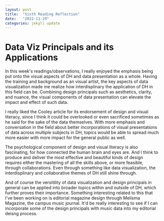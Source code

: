 ```yaml
---
layout: post
title:  "Sixth Reading Reflection"
date:   "2022-11-29"
categories: jekyll update
---
```


# Data Viz Principals and its Applications

In this week's readings/observations, I really enjoyed the emphasis being put onto the visual aspects of DH and data presentation as a whole. Having the training and background as an visual artist, the key aspects of data visualization made me realize how interdisplinary the application of DH in this field can be. Combining design principals such as aesthetics, clarity, and nuance, the visual components of data presentation can elevate the impact and effect of such data. 

I really liked the Cooley article for its endorsement of design and visual literacy, since I think it could be overlooked or even sacrificed sometimes as he said for the sake of the data themselves. With more emphasis and conversation in the field about better incorporations of visual presentations of data across multiple subjects in DH, topics would be able to spread much more easier with more impact for the general public as well. 

The psychological component of design and visual literacy is also fascinating, for how connected the human brain and eyes are. And I think to produce and deliver the most effective and beautiful kinds of design requires either the mastering of all the skills above, or more feasible, through collaborations. Even through something like data visualization, the interdisplinary and collaborative themes of DH still shine through. 

And of course the versitility of data visualization and design principals in general can be applied into broader topics within and outside of DH, which further proves their importance. Something interesting related to this that I've been working on is editorial magazine design through Melisma Magazine, the campus music journal. It'd be really interesting to see if I can incorporate some of the design principals with music data into my editorial deisng process. 